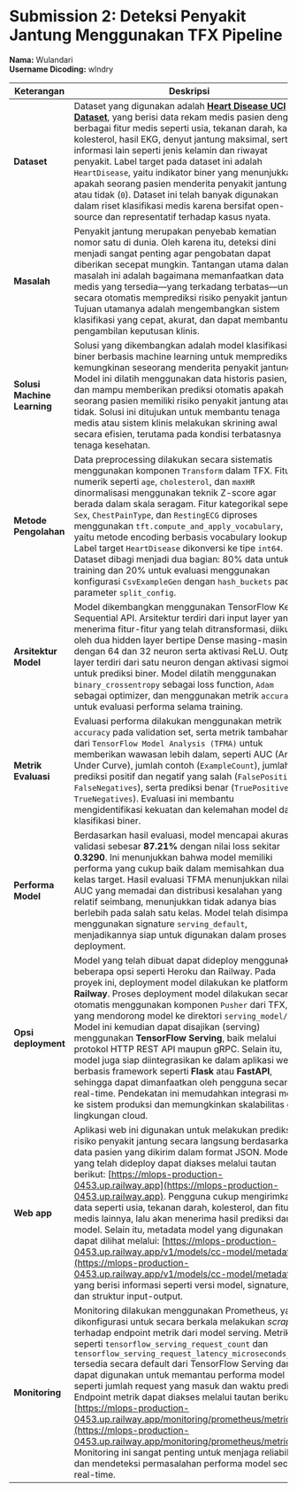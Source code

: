 # Submission 2: Deteksi Penyakit Jantung Menggunakan TFX Pipeline

**Nama:** Wulandari  
**Username Dicoding:** wlndry

| **Keterangan**          | **Deskripsi** |
|-------------------------|---------------|
| **Dataset**             | Dataset yang digunakan adalah [**Heart Disease UCI Dataset**](https://www.kaggle.com/datasets/fedesoriano/heart-failure-prediction), yang berisi data rekam medis pasien dengan berbagai fitur medis seperti usia, tekanan darah, kadar kolesterol, hasil EKG, denyut jantung maksimal, serta informasi lain seperti jenis kelamin dan riwayat penyakit. Label target pada dataset ini adalah `HeartDisease`, yaitu indikator biner yang menunjukkan apakah seorang pasien menderita penyakit jantung (`1`) atau tidak (`0`). Dataset ini telah banyak digunakan dalam riset klasifikasi medis karena bersifat open-source dan representatif terhadap kasus nyata. |
| **Masalah**             | Penyakit jantung merupakan penyebab kematian nomor satu di dunia. Oleh karena itu, deteksi dini menjadi sangat penting agar pengobatan dapat diberikan secepat mungkin. Tantangan utama dalam masalah ini adalah bagaimana memanfaatkan data medis yang tersedia—yang terkadang terbatas—untuk secara otomatis memprediksi risiko penyakit jantung. Tujuan utamanya adalah mengembangkan sistem klasifikasi yang cepat, akurat, dan dapat membantu pengambilan keputusan klinis. |
| **Solusi Machine Learning** | Solusi yang dikembangkan adalah model klasifikasi biner berbasis machine learning untuk memprediksi kemungkinan seseorang menderita penyakit jantung. Model ini dilatih menggunakan data historis pasien, dan mampu memberikan prediksi otomatis apakah seorang pasien memiliki risiko penyakit jantung atau tidak. Solusi ini ditujukan untuk membantu tenaga medis atau sistem klinis melakukan skrining awal secara efisien, terutama pada kondisi terbatasnya tenaga kesehatan. |
| **Metode Pengolahan**   | Data preprocessing dilakukan secara sistematis menggunakan komponen `Transform` dalam TFX. Fitur numerik seperti `age`, `cholesterol`, dan `maxHR` dinormalisasi menggunakan teknik Z-score agar berada dalam skala seragam. Fitur kategorikal seperti `Sex`, `ChestPainType`, dan `RestingECG` diproses menggunakan `tft.compute_and_apply_vocabulary`, yaitu metode encoding berbasis vocabulary lookup. Label target `HeartDisease` dikonversi ke tipe `int64`. Dataset dibagi menjadi dua bagian: 80% data untuk training dan 20% untuk evaluasi menggunakan konfigurasi `CsvExampleGen` dengan `hash_buckets` pada parameter `split_config`. |
| **Arsitektur Model**    | Model dikembangkan menggunakan TensorFlow Keras Sequential API. Arsitektur terdiri dari input layer yang menerima fitur-fitur yang telah ditransformasi, diikuti oleh dua hidden layer bertipe Dense masing-masing dengan 64 dan 32 neuron serta aktivasi ReLU. Output layer terdiri dari satu neuron dengan aktivasi sigmoid untuk prediksi biner. Model dilatih menggunakan `binary_crossentropy` sebagai loss function, `Adam` sebagai optimizer, dan menggunakan metrik `accuracy` untuk evaluasi performa selama training. |
| **Metrik Evaluasi**     | Evaluasi performa dilakukan menggunakan metrik `accuracy` pada validation set, serta metrik tambahan dari `TensorFlow Model Analysis (TFMA)` untuk memberikan wawasan lebih dalam, seperti AUC (Area Under Curve), jumlah contoh (`ExampleCount`), jumlah prediksi positif dan negatif yang salah (`FalsePositives`, `FalseNegatives`), serta prediksi benar (`TruePositives`, `TrueNegatives`). Evaluasi ini membantu mengidentifikasi kekuatan dan kelemahan model dalam klasifikasi biner. |
| **Performa Model**      | Berdasarkan hasil evaluasi, model mencapai akurasi validasi sebesar **87.21%** dengan nilai loss sekitar **0.3290**. Ini menunjukkan bahwa model memiliki performa yang cukup baik dalam memisahkan dua kelas target. Hasil evaluasi TFMA menunjukkan nilai AUC yang memadai dan distribusi kesalahan yang relatif seimbang, menunjukkan tidak adanya bias berlebih pada salah satu kelas. Model telah disimpan menggunakan signature `serving_default`, menjadikannya siap untuk digunakan dalam proses deployment. |
| **Opsi deployment** | Model yang telah dibuat dapat dideploy menggunakan beberapa opsi seperti Heroku dan Railway. Pada proyek ini, deployment model dilakukan ke platform **Railway**. Proses deployment model dilakukan secara otomatis menggunakan komponen `Pusher` dari TFX, yang mendorong model ke direktori `serving_model/`. Model ini kemudian dapat disajikan (serving) menggunakan **TensorFlow Serving**, baik melalui protokol HTTP REST API maupun gRPC. Selain itu, model juga siap diintegrasikan ke dalam aplikasi web berbasis framework seperti **Flask** atau **FastAPI**, sehingga dapat dimanfaatkan oleh pengguna secara real-time. Pendekatan ini memudahkan integrasi model ke sistem produksi dan memungkinkan skalabilitas di lingkungan cloud. |
| **Web app** | Aplikasi web ini digunakan untuk melakukan prediksi risiko penyakit jantung secara langsung berdasarkan data pasien yang dikirim dalam format JSON. Model yang telah dideploy dapat diakses melalui tautan berikut: [https://mlops-production-0453.up.railway.app](https://mlops-production-0453.up.railway.app). Pengguna cukup mengirimkan data seperti usia, tekanan darah, kolesterol, dan fitur medis lainnya, lalu akan menerima hasil prediksi dari model. Selain itu, metadata model yang digunakan dapat dilihat melalui: [https://mlops-production-0453.up.railway.app/v1/models/cc-model/metadata](https://mlops-production-0453.up.railway.app/v1/models/cc-model/metadata), yang berisi informasi seperti versi model, signature, dan struktur input-output. |
| **Monitoring** | Monitoring dilakukan menggunakan Prometheus, yang dikonfigurasi untuk secara berkala melakukan *scrape* terhadap endpoint metrik dari model serving. Metrik seperti `tensorflow_serving_request_count` dan `tensorflow_serving_request_latency_microseconds_sum` tersedia secara default dari TensorFlow Serving dan dapat digunakan untuk memantau performa model seperti jumlah request yang masuk dan waktu prediksi. Endpoint metrik dapat diakses melalui tautan berikut: [https://mlops-production-0453.up.railway.app/monitoring/prometheus/metrics](https://mlops-production-0453.up.railway.app/monitoring/prometheus/metrics). Monitoring ini sangat penting untuk menjaga reliabilitas dan mendeteksi permasalahan performa model secara real-time. |
